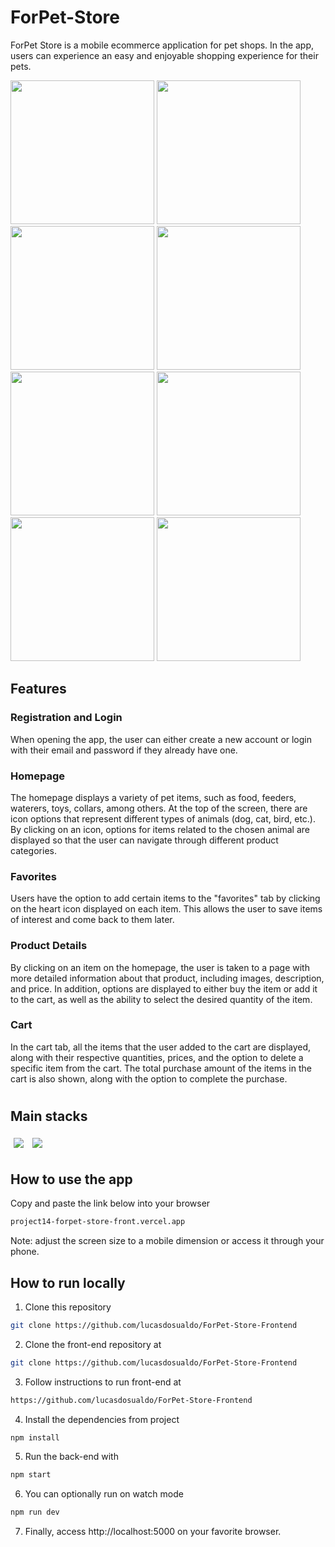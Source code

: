 # ForPet-Store

ForPet Store is a mobile ecommerce application for pet shops. In the app, users can experience an easy and enjoyable shopping experience for their pets.

<img src="/src/assets/preview-pictures/picture-1.png" width="230" /> <img src="/src/assets/preview-pictures/picture-2.png" width="230" /> <img src="/src/assets/preview-pictures/picture-3.png" width="230" /> <img src="/src/assets/preview-pictures/picture-4.png" width="230" /> <img src="/src/assets/preview-pictures/picture-5.png" width="230" /> <img src="/src/assets/preview-pictures/picture-6.png" width="230" /> <img src="/src/assets/preview-pictures/picture-7.png" width="230" /> <img src="/src/assets/preview-pictures/picture-8.png" width="230" />

## Features

### Registration and Login
When opening the app, the user can either create a new account or login with their email and password if they already have one.

### Homepage
The homepage displays a variety of pet items, such as food, feeders, waterers, toys, collars, among others. At the top of the screen, there are icon options that represent different types of animals (dog, cat, bird, etc.). By clicking on an icon, options for items related to the chosen animal are displayed so that the user can navigate through different product categories.

### Favorites
Users have the option to add certain items to the "favorites" tab by clicking on the heart icon displayed on each item. This allows the user to save items of interest and come back to them later.

### Product Details

By clicking on an item on the homepage, the user is taken to a page with more detailed information about that product, including images, description, and price. In addition, options are displayed to either buy the item or add it to the cart, as well as the ability to select the desired quantity of the item.

### Cart
In the cart tab, all the items that the user added to the cart are displayed, along with their respective quantities, prices, and the option to delete a specific item from the cart. The total purchase amount of the items in the cart is also shown, along with the option to complete the purchase.

#

## Main stacks
<p>
  <img style='margin: 5px;' src='https://img.shields.io/badge/-%20MongoDB-brightgreen'>
  <img style='margin: 5px;' src='https://img.shields.io/badge/-%20NodeJS-important'>
</p>

## How to use the app
Copy and paste the link below into your browser
```bash
project14-forpet-store-front.vercel.app
```
Note: adjust the screen size to a mobile dimension or access it through your phone.

## How to run locally

1. Clone this repository
```bash
git clone https://github.com/lucasdosualdo/ForPet-Store-Frontend
```
2. Clone the front-end repository at
```bash
git clone https://github.com/lucasdosualdo/ForPet-Store-Frontend
```
3. Follow instructions to run front-end at
```bash
https://github.com/lucasdosualdo/ForPet-Store-Frontend
```
4. Install the dependencies from project
```bash
npm install
```
5. Run the back-end with
```bash
npm start
```
6. You can optionally run on watch mode
```bash
npm run dev
```
7. Finally, access http://localhost:5000 on your favorite browser.
